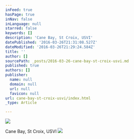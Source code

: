 ```yaml
---
inFeed: true
hasPage: true
inNav: false
inLanguage: null
starred: false
keywords: []
description: 'Cane Bay, St Croix, USVI'
datePublished: '2016-03-26T21:31:08.527Z'
dateModified: '2016-03-26T21:29:24.584Z'
title: ''
author: []
sourcePath: _posts/2016-03-26-cane-bay-st-croix-usvi.md
published: true
authors: []
publisher:
  name: null
  domain: null
  url: null
  favicon: null
url: cane-bay-st-croix-usvi/index.html
_type: Article

---
```

![](https://the-grid-user-content.s3-us-west-2.amazonaws.com/abd46afc-e964-4a86-bfbe-fb5b7fa08ac2.jpg)

Cane Bay, St Croix, USVI
![](https://the-grid-user-content.s3-us-west-2.amazonaws.com/47b1250b-200e-4c0a-8d9c-6f6029ee74ff.jpg)